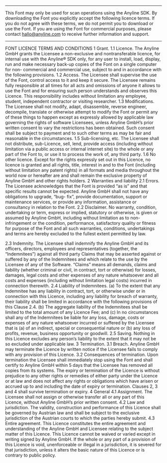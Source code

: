 ***
This Font may only be used for scan operations using the Anyline SDK. By downloading the Font you explicitly accept the following licence terms. If you do not agree with these terms, we do not permit you to download or use the Font.
If you are using the Font for commercial purposes, please contact hallo@anyline.com to receive further information and support.
***

FONT LICENCE
TERMS AND CONDITIONS 1 Grant.
1.1 Licence. The Anyline GmbH grants the Licensee a non-exclusive and nontransferable licence, for internal use with the Anyline® SDK only, for any user to install, load, display, run and make necessary back-up copies of the Font on a single computer for non- commercial and commercial use, subject to and in accordance with the following provisions.
1.2 Access. The Licensee shall supervise the use of the Font, control access to it and keep it secure. The Licensee remains fully responsible at all times for all acts and omissions of anyone it allows to use the Font and for ensuring such person understands and observes this Licence. This responsibility includes without limitation any employee, student, independent contractor or visiting researcher.
1.3 Modifications. The Licensee shall not modify, adapt, disassemble, reverse engineer, decompile, translate or otherwise attempt to modify the Font or permit any of these things to happen except as expressly allowed by applicable law governing the rights of software Licensees, unless Anyline GmbH’s prior written consent to vary the restrictions has been obtained. Such consent shall be subject to payment and to such other terms as may be fair and reasonable in the circumstances.
1.5 Sub-licensing, etc. The Licensee shall not distribute, sub-Licence, sell, lend, provide access (including without limitation via a public access or internal internet site) to the whole or any part of the Font to, or use it to process the work of, any third party.
1.6 No other licence. Except for the rights expressly set out in this Licence, no licence is granted and all rights, title, interest in and to the Font (including without limitation any patent rights) in all formats and media throughout the world now or hereafter are and shall remain the exclusive property of Anyline GmbH and other rights holders.
2 Warranties and liability
2.1 Errors. The Licensee acknowledges that the Font is provided “as is” and that specific results cannot be expected. Anyline GmbH shall not have any obligations to upgrade, “bug- fix”, provide documentation, support or maintenance services, or provide any information, assistance or consultancy in relation to the Font.
2.2 Disclaimer. No warranty, condition, undertaking or term, express or implied, statutory or otherwise, is given or assumed by Anyline GmbH, including without limitation as to non- infringement or the condition, performance, satisfactory quality or fitness for purpose of the Font and all such warranties, conditions, undertakings and terms are hereby excluded to the fullest extent permitted by law.
 
 2.3 Indemnity. The Licensee shall indemnify the Anyline GmbH and its officers, directors, employees and representatives (together, the “Indemnitees”) against all third party Claims that may be asserted against or suffered by any of the Indemnitees and which relate to the use by the Licensee of any of the Software. “Claims” means all demands, claims and liability (whether criminal or civil, in contract, tort or otherwise) for losses, damages, legal costs and other expenses of any nature whatsoever and all costs and expenses (including without limitation legal costs) incurred in connection therewith.
2.4 Liability of Indemnitees. (a) To the extent that any Indemnitee has any liability in contract, tort, or otherwise under or in connection with this Licence, including any liability for breach of warranty, their liability shall be limited in accordance with the following provisions of this Clause 2.4. (b) The aggregate liability of the Indemnitees shall be limited to the total amount of any Licence Fee; and (c) In no circumstances shall any of the Indemnitees be liable for any loss, damage, costs or expenses of any nature whatsoever incurred or suffered by the Licensee that is (a) of an indirect, special or consequential nature or (b) any loss of profits, revenue, business opportunity or goodwill.
2.5 Saving. Nothing in this Licence excludes any person’s liability to the extent that it may not be so excluded under applicable law.
3 Termination.
3.1 Breach. Anyline GmbH may terminate the Licence by written notice if the Licensee fails to comply with any provision of this Licence.
3.2 Consequences of termination. Upon termination the Licensee shall immediately stop using the Font and shall certify to Anyline GmbH within 5 days that the Licensee has removed all copies from its systems. The expiry or termination of the Licence is without prejudice to any other rights or remedies of either party under the Licence or at law and does not affect any rights or obligations which have arisen or accrued up to and including the date of expiry or termination. Clauses 2, 3 and 4 shall survive termination or expiry.
4 General
4.1 Assignment. The Licensee shall not assign or otherwise transfer all or any part of this Licence, without Anyline GmbH’s prior written consent.
4.2 Law and jurisdiction. The validity, construction and performance of this Licence shall be governed by Austrian law and shall be subject to the exclusive jurisdiction of the Austrian courts to which the parties hereby submit.
4.3 Entire agreement. This Licence constitutes the entire agreement and understanding of the Anyline GmbH and Licensee relating to the subject matter of this Licence. This Licence cannot be waived or varied except in writing signed by Anyline GmbH. If the whole or any part of a provision of this Licence is void, unenforceable or illegal in a jurisdiction, it is severed for that jurisdiction, unless it alters the basic nature of this Licence or is contrary to public policy.
